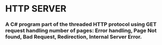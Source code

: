 # HTTP SERVER

###  A C# program part of the threaded HTTP protocol using GET request handling number of pages: Error handling, Page Not found, Bad Request, Redirection, Internal Server Error.
